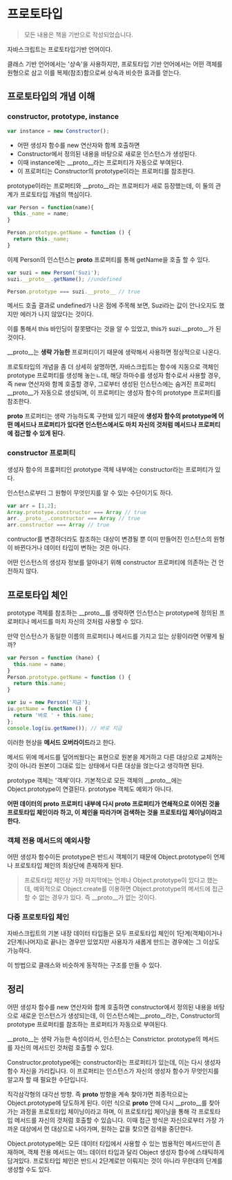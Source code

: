 # 프로토타입

> 모든 내용은 책을 기반으로 작성되었습니다.

자바스크립트는 프로토타입기반 언어이다. 

클래스 기반 언어에서는 '상속'을 사용하지만, 프로토타입 기반 언어에서는 어떤 객체를 원형으로 삼고 이를 복제(참조)함으로써 상속과 비슷한 효과를 얻는다.

## 프로토타입의 개념 이해

### constructor, prototype, instance

```js
var instance = new Constructor();
```

- 어떤 생성자 함수를 new 연산자와 함께 호출하면
- Constructor에서 정의된 내용을 바탕으로 새로운 인스턴스가 생성된다.
- 이때 instance에는 __proto__라는 프로퍼티가 자동으로 부여된다.
- 이 프로퍼티는 Constructor의 prototype이라는 프로퍼티를 참조한다.

prototype이라는 프로퍼티와 __proto__라는 프로퍼티가 새로 등장했는데, 이 둘의 관계가 프로토타입 개념의 핵심이다.


```js
var Person = function(name){
  this._name = name;
}

Person.prototype.getName = function () {
  return this._name;
}
```

이제 Person의 인스턴스는 __proto__ 프로퍼티를 통해 getName을 호출 할 수 있다.

```js
var suzi = new Person('Suzi');
suzi.__proto__.getName(); //undefined

Person.prototype === suzi.__proto__ // true
```

메서드 호출 결과로 undefined가 나온 점에 주목해 보면, Suzi라는 값이 안나오지도 했지만 에러가 나지 않았다는 것이다.

이를 통해서 this 바인딩이 잘못됐다는 것을 알 수 있었고, this가 suzi.__proto__가 된 것이다.

__proto__는 **생략 가능한** 프로퍼티이기 때문에 생략해서 사용하면 정상적으로 나온다.


프로토타입의 개념을 좀 더 상세히 설명하면, 자바스크립트는 함수에 지동으로 객체인 prototype 프로퍼티를 생성해 놓는ㄴ데, 해당 하마수를 생성자 함수로서 사용할 경우, 즉 new 연산자와 함께 호출할 경우, 그로부터 생성된 인스턴스에는 숨겨진 프로퍼티 __proto__가 자동으로 생성되며, 
이 프로퍼티는 생성자 함수의 prototype 프로퍼티를 참조한다.

__proto__ 프로퍼티는 생략 가능하도록 구현돼 있기 때문에 **생성자 함수의 prototype에 어떤 메서드나 프로퍼티가 있다면 인스턴스에서도 마치 자신의 것처럼 메서드나 프로퍼티에 접근할 수 있게 된다.**


### constructor 프로퍼티

생성자 함수의 프롶퍼티인 prototype 객체 내부에는 constructor라는 프로퍼티가 있다.

인스턴스로부터 그 원형이 무엇인지를 알 수 있는 수단이기도 하다.

```js
var arr = [1,2];
Array.prototype.constructor === Array // true
arr.__proto__.constructor === Array // true
arr.constructor === Array // true
```

contructor를 변경하더라도 참조하는 대상이 변경될 뿐 이미 만들어진 인스턴스의 원형이 바뀐다거나 데이터 타입이 변하는 것은 아니다.

어떤 인스턴스의 생성자 정보를 알아내기 위해 constructor 프로퍼티에 의존하는 건 안전하지 않다.

## 프로토타입 체인

prototype 객체를 참조하는 __proto__를 생략하면 인스턴스는 prototype에 정의된 프로퍼티나 메서드를 마치 자신의 것처럼 사용할 수 있다.

만약 인스턴스가 동일한 이름의 프로퍼티나 메서드를 가지고 있는 상황이라면 어떻게 될까?

```js
var Person = function (hane) {
  this.name = name;
}
Person.prototype.getName = function () {
  return this.name;
}

var iu = new Person('지금');
iu.getName = function () {
  return '바로 ' + this.name;
};
console.log(iu.getName()); // 바로 지금
```

이러한 현상을 **메서드 오버라이드**라고 한다.

메서드 위에 메서드를 덮어씌웠다는 표현으로 원본을 제거하고 다른 대상으로 교체하는 것이 아니라 원본이 그대로 있는 상태에서 다른 대상을 얹는다고 생각하면 된다.

prototype 객체는 '객체'이다. 기본적으로 모든 객체의 __proto__에는 Object.prototype이 연결된다. prototype 객체도 예외가 아니다.

**어떤 데이터의 __proto__ 프로퍼티 내부에 다시 __proto__ 프로퍼티가 연쇄적으로 이어진 것을 프로토타입 체인이라 하고, 이 체인을 따라가며 검색하는 것을 프로토타입 체이닝이라고 한다.**

### 객체 전용 메서드의 예외사항

어떤 생성자 함수이든 prototype은 반드시 객체이기 때문에 Object.prototype이 언제나 프로토타입 체인의 최상단에 존재하게 된다.

> 프로토타입 체인상 가장 마지막에는 언제나 Object.prototype이 있다고 했는데, 예외적으로 Object.create를 이용하면 Object.prototype의 메서드에 접근할 수 없는 경우가 있다. 즉 __proto__가 없는 것이다.

### 다중 프로토타입 체인

자바스크립트의 기본 내장 데이터 타입들은 모두 프로토타입 체인이 1단계(객체)이거나 2단계(나머지)로 끝나는 경우만 있었지만 사용자가 새롭게 만드는 경우에는 그 이상도 가능하다.

이 방법으로 클래스와 비슷하게 동작하는 구조를 만들 수 있다.

## 정리

어떤 생성자 함수를 new 연산자와 함께 호출하면 constructor에서 정의된 내용을 바탕으로 새로운 인스턴스가 생성되는데, 이 인스턴스에는__proto__라는, Constructor의 prototype 프로퍼티를 참조하는 프로퍼티가 자동으로 부여된다.

__proto__는 생략 가능한 속성이라서, 인스턴스는 Constrictor. prototype의 메서드를 자신의 메서드인 것처럼 호출할 수 있다.

Constructor.prototype에는 constructor라는 프로퍼티가 있는데, 이는 다시 생성자 함수 자신을 가리킵니다. 이 프로퍼티는 인스턴스가 자신의 생성자 함수가 무엇인지를 알고자 할 때 필요한 수단입니다.


직각삼각형의 대각선 방향. 즉 __proto__ 방향을 계속 찾아가면 최종적으로는 Object.prototype에 당도하게 된다. 
이런 식으로 __proto__ 안에 다시 __proto__를 찾아가는 과정을 프로토타입 체이닝이라고 하며, 이 프로토타입 체이닝을 통해 각 프로토타입 메서드를 자신의 것처럼 호출할 수 있습니다. 
이때 접근 방식은 자신으로부터 가장 가까운 대상에서 먼 대상으로 나아가며, 원하는 값을 찾으면 검색을 중단한다.

Object.prototype에는 모든 데이터 타입에서 사용할 수 있는 범용적인 메서드만이 존재하며, 객체 전용 메서드는 여느 데이터 타입과 달리 Object 생성자 함수에 스태틱하게 담겨있다.
프로토타입 체인은 반드시 2단계로만 이뤄지는 것이 아니라 무한대의 단계를 생성할 수도 있다.

